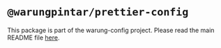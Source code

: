 # `@warungpintar/prettier-config`

This package is part of the warung-config project. Please read the main README file [here](https://github.com/warungpintar/warung-config).
